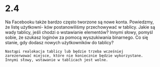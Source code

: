 # 2.4

Na Facebooku także bardzo często tworzone są nowe konta. Powiedzmy, że listę użytkowni-
ków postanowiliśmy przechowywać w tablicy. Jakie są wady tablicy, jeśli chodzi o wstawianie
elementów? Innymi słowy, pomyśl sobie, że szukasz loginów za pomocą wyszukiwania
binarnego. Co się stanie, gdy dodasz nowych użytkowników do tablicy?

```text
Nastąpi realokacja tablicy lub będzie trzeba wcześniej
zarezerwować miejsce, które nie koniecznie będzie wykorzystane.
Innymi słowy, wstawanie w tablicach jest wolne.
```
